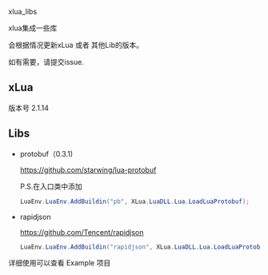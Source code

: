 xlua_libs

xlua集成一些库

会根据情况更新xLua 或者 其他Lib的版本。

如有需要，请提交issue.

## xLua

版本号 2.1.14



## Libs



- protobuf（0.3.1)

  https://github.com/starwing/lua-protobuf

  P.S.在入口类中添加

  ```csharp
  LuaEnv.LuaEnv.AddBuildin("pb", XLua.LuaDLL.Lua.LoadLuaProtobuf);
  ```
- rapidjson

  https://github.com/Tencent/rapidjson

  ```csharp
  LuaEnv.LuaEnv.AddBuildin("rapidjson", XLua.LuaDLL.Lua.LoadLuaProtobuf);
  ```


详细使用可以查看 Example 项目

